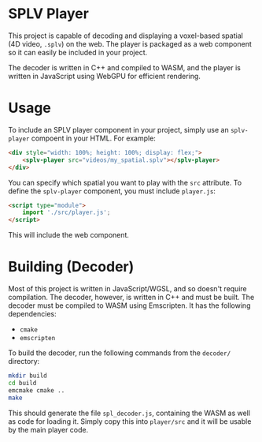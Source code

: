 # SPLV Player
This project is capable of decoding and displaying a voxel-based spatial (4D video, `.splv`) on the web. The player is packaged as a web component so it can easily be included in your project.

The decoder is written in C++ and compiled to WASM, and the player is written in JavaScript using WebGPU for efficient rendering.

# Usage
To include an SPLV player component in your project, simply use an `splv-player` compoent in your HTML. For example:
```html
<div style="width: 100%; height: 100%; display: flex;">
	<splv-player src="videos/my_spatial.splv"></splv-player>
</div>
```
You can specify which spatial you want to play with the `src` attribute. To define the `splv-player` component, you must include `player.js`:
```html
<script type="module">
	import './src/player.js';
</script>
```
This will include the web component.

# Building (Decoder)
Most of this project is written in JavaScript/WGSL, and so doesn't require compilation. The decoder, however, is written in C++ and must be built. The decoder must be compiled to WASM using Emscripten. It has the following dependencies:
- `cmake`
- `emscripten`

To build the decoder, run the following commands from the `decoder/` directory:
```bash
mkdir build
cd build
emcmake cmake ..
make
```
This should generate the file `spl_decoder.js`, containing the WASM as well as code for loading it. Simply copy this into `player/src` and it will be usable by the main player code.